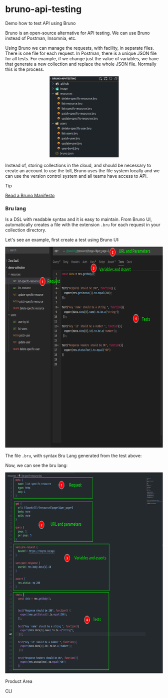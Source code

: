 # bruno-api-testing
Demo how to test API using Bruno   

Bruno is an open-source alternative for API testing. We can use Bruno instead of Postman, Insomnia, etc.  

Using Bruno we can manage the requests, with facility, in separate files. There is one file for each request. In Postman, there is a unique JSON file for all tests. For example, if we change just the value of variables, we have that generate a new collection and replace the whole JSON file. Normally this is the process.    


<center><img src=
"./image/one-file-for-each-request.png"
width="221" height="258"></center>


Instead of, storing collections in the cloud, and should be necessary to create an account to use the toll, Bruno uses the file system locally and we can use the version control system and all teams have access to API.  

> [!TIP]  
> [Read a Bruno Manifesto](https://docs.usebruno.com/introduction/manifesto)   


###  Bru lang    

Is a DSL with readable syntax and it is easy to maintain. From Bruno UI, automatically creates a file with the extension `.bru` for each request in your collection directory.

Let's see an example, first create a test using Bruno UI:

<center><img src=
"./image/bruno-get.png"
width="800" height="640"></center>



The file `.bru`, with syntax Bru Lang generated from the test above:  

Now, we can see the bru lang:  

<center><img src=
"./image/bru-lang-get.png"
width="800" height="640"></center>



Product Area   



CLI  